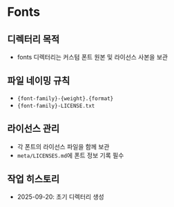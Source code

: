 # Fonts

## 디렉터리 목적
- fonts 디렉터리는 커스텀 폰트 원본 및 라이선스 사본을 보관

## 파일 네이밍 규칙
- `{font-family}-{weight}.{format}`
- `{font-family}-LICENSE.txt`

## 라이선스 관리
- 각 폰트의 라이선스 파일을 함께 보관
- `meta/LICENSES.md`에 폰트 정보 기록 필수

## 작업 히스토리
- 2025-09-20: 초기 디렉터리 생성